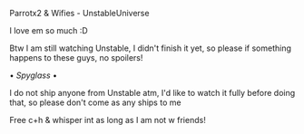  Parrotx2 & Wifies - UnstableUniverse

  I love em so much :D 

  Btw I am still watching Unstable, I didn't finish it yet, so please if something happens to these guys, no spoilers!

 • _Spyglass_ •

 I do not ship anyone from Unstable atm, I'd like to watch it fully before doing that, so please don't come as any ships to me

  Free c+h & whisper int as long as I am not w friends!
